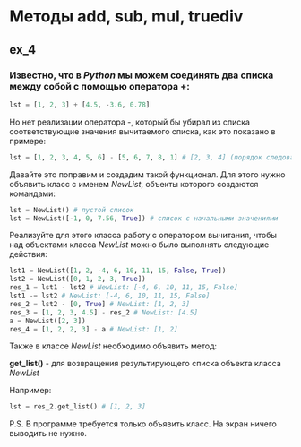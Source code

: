 # Методы __add__, __sub__, __mul__, __truediv__
## ex_4
### Известно, что в _Python_ мы можем соединять два списка между собой с помощью оператора +:

```python
lst = [1, 2, 3] + [4.5, -3.6, 0.78]
```

Но нет реализации оператора -, который бы убирал из списка соответствующие значения вычитаемого списка, как это показано в примере:

```python
lst = [1, 2, 3, 4, 5, 6] - [5, 6, 7, 8, 1] # [2, 3, 4] (порядок следования оставшихся элементов списка должен сохраняться)
```
Давайте это поправим и создадим такой функционал. Для этого нужно объявить класс с именем _NewList_, объекты которого создаются командами:

```python
lst = NewList() # пустой список
lst = NewList([-1, 0, 7.56, True]) # список с начальными значениями
```

Реализуйте для этого класса работу с оператором вычитания, чтобы над объектами класса _NewList_ можно было выполнять следующие действия:

```python
lst1 = NewList([1, 2, -4, 6, 10, 11, 15, False, True])
lst2 = NewList([0, 1, 2, 3, True])
res_1 = lst1 - lst2 # NewList: [-4, 6, 10, 11, 15, False]
lst1 -= lst2 # NewList: [-4, 6, 10, 11, 15, False]
res_2 = lst2 - [0, True] # NewList: [1, 2, 3]
res_3 = [1, 2, 3, 4.5] - res_2 # NewList: [4.5]
a = NewList([2, 3])
res_4 = [1, 2, 2, 3] - a # NewList: [1, 2]
```

Также в классе _NewList_ необходимо объявить метод:

**get_list()** - для возвращения результирующего списка объекта класса _NewList_

Например:

```python
lst = res_2.get_list() # [1, 2, 3]
```

P.S. В программе требуется только объявить класс. На экран ничего выводить не нужно.
